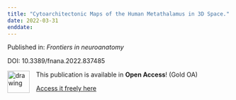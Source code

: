 ```yaml
---
title: "Cytoarchitectonic Maps of the Human Metathalamus in 3D Space."
date: 2022-03-31
enddate:
---
```


Published in: *Frontiers in neuroanatomy*

DOI: 10.3389/fnana.2022.837485

<img src="https://upload.wikimedia.org/wikipedia/commons/thumb/7/77/Open_Access_logo_PLoS_transparent.svg/800px-Open_Access_logo_PLoS_transparent.svg.png" alt="drawing" width="50" align="left"/> &nbsp;&nbsp;&nbsp;This publication is available in **Open Access**! (Gold OA)

&nbsp;&nbsp;&nbsp;[Access it freely here](https://www.frontiersin.org/articles/10.3389/fnana.2022.837485/pdf
)

